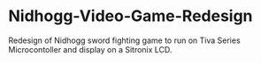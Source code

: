 # Nidhogg-Video-Game-Redesign
Redesign of Nidhogg sword fighting game to run on Tiva Series Microcontoller and display on a Sitronix LCD.
